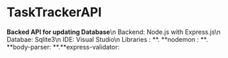# TaskTrackerAPI
****Backed API for updating Database****\n
Backend: Node.js with Express.js\n
Databae: Sqlite3\n
IDE: Visual Studio\n
Libraries :
  **. **nodemon :
  **. **body-parser:
  **.**express-validator:
